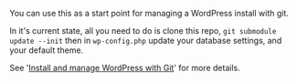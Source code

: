 You can use this as a start point for managing a WordPress install with git.

In it's current state, all you need to do is clone this repo, `git submodule update --init` then in `wp-config.php` update your database settings, and your default theme.

See '[Install and manage WordPress with Git](http://davidwinter.me/articles/2012/04/09/install-and-manage-wordpress-with-git/)' for more details.

